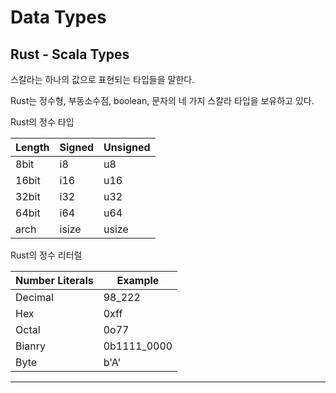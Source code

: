 # Data Types

## Rust - Scala Types 

스칼라는 하나의 값으로 표현되는 타입들을 말한다. 

Rust는 정수형, 부동소수점, boolean, 문자의 네 가지 스칼라 타입을 보유하고 있다.

Rust의 정수 타입 

| Length | Signed | Unsigned |
| ------ | ------ | -------- |
| 8bit   | i8     | u8       |
| 16bit  | i16    | u16      |
| 32bit  | i32    | u32      |
| 64bit  | i64    | u64      |
| arch   | isize  | usize    |

Rust의 정수 리터럴

| Number Literals | Example     |
| --------------- | ----------- |
| Decimal         | 98_222      |
| Hex             | 0xff        |
| Octal           | 0o77        |
| Bianry          | 0b1111_0000 |
| Byte            | b'A'        |

---

